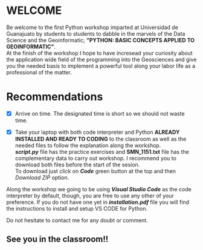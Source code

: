 # WELCOME
Be welcome to the first Python workshop imparted at Universidad de Guanajuato by students to students to dabble in the marvels of the Data Science and the Geoinformatic; **"PYTHON: BASIC CONCEPTS APPLIED TO GEOINFORMATIC"**.  
At the finish of the workshop I hope to have incresead your curiosity about the application wide field of the programming into the Geosciences and give you the needed basis to implement a powerful tool along your labor life as a professional of the matter.  
  
# Recommendations  
- [x] Arrive on time. The designated time is short so we should not waste time.  
  
- [x] Take your laptop with both code interpreter and Python **ALREADY INSTALLED AND READY TO CODING** to the classroom as well as the needed files to follow the explanation along the workshop.  
**_script.py_** file has the practice exercises and **SMN_1151.txt** file has the complementary data to carry out workshop. I recommend you to download both files before the start of the sesion.  
To download just click on **_Code_** green button at the top and then _Download ZIP_ option.

  
Along the workshop we going to be using **_Visual Studio Code_** as the code interpreter by default, though, you are free to use any other of your preference. If you do not have one yet in **_installation.pdf_** file you will find the instructions to install and setup VS CODE for Python.  
  
Do not hesitate to contact me for any doubt or comment.

## See you in the classroom!!
